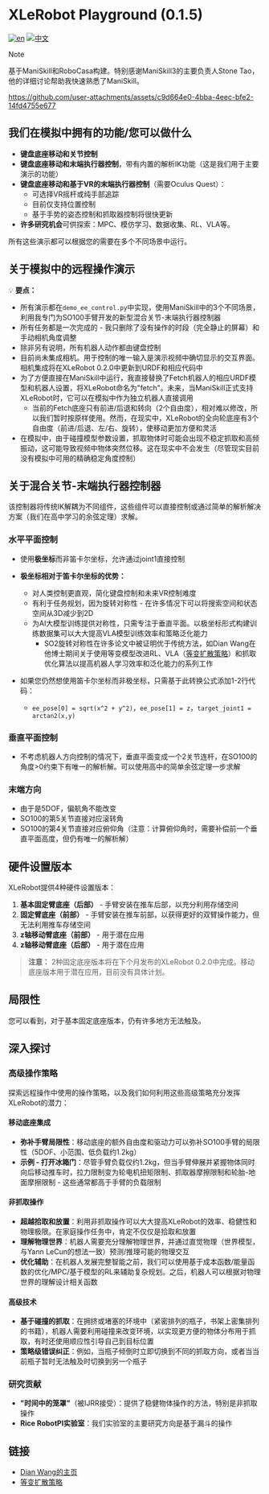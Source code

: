 # XLeRobot Playground (0.1.5)

[![en](https://img.shields.io/badge/lang-en-red.svg)](sim.md)
[![中文](https://img.shields.io/badge/lang-中文-green.svg)](sim_CN.md)

> [!NOTE] 
> 基于ManiSkill和RoboCasa构建。特别感谢ManiSkill3的主要负责人Stone Tao，他的详细讨论帮助我快速熟悉了ManiSkill。


https://github.com/user-attachments/assets/c9d664e0-4bba-4eec-bfe2-14fd4755e677


## 我们在模拟中拥有的功能/您可以做什么

- **键盘底座移动和关节控制** 
- **键盘底座移动和末端执行器控制**，带有内置的解析IK功能（这是我们用于主要演示的功能）
- **键盘底座移动和基于VR的末端执行器控制**（需要Oculus Quest）：
  - 可选择VR摇杆或纯手部追踪
  - 目前仅支持位置控制
  - 基于手势的姿态控制和抓取器控制将很快更新
- **许多研究机会**可供探索：MPC、模仿学习、数据收集、RL、VLA等。

所有这些演示都可以根据您的需要在多个不同场景中运行。

## 关于模拟中的远程操作演示

💡 **要点：**

- 所有演示都在`demo_ee_control.py`中实现，使用ManiSkill中的3个不同场景，利用我专门为SO100手臂开发的新型混合关节-末端执行器控制器
- 所有任务都是一次完成的 - 我只删除了没有操作的时段（完全静止的屏幕）和手动相机角度调整
- 除非另有说明，所有机器人动作都由键盘控制
- 目前尚未集成相机。用于控制的唯一输入是演示视频中确切显示的交互界面。相机集成将在XLeRobot 0.2.0中更新到URDF和相应代码中
- 为了方便直接在ManiSkill中运行，我直接替换了Fetch机器人的相应URDF模型和机器人设置，将XLeRobot命名为"fetch"。未来，当ManiSkill正式支持XLeRobot时，它可以在模拟中作为独立机器人直接调用
  - 当前的Fetch底座只有前进/后退和转向（2个自由度），相对难以修改，所以我们暂时按原样使用。然而，在现实中，XLeRobot的全向轮底座有3个自由度（前进/后退、左/右、旋转），使移动更加方便和灵活
- 在模拟中，由于碰撞模型参数设置，抓取物体时可能会出现不稳定抓取和高频振动，这可能导致视频中物体突然位移。这在现实中不会发生（尽管现实目前没有模拟中可用的精确稳定角度控制）

## 关于混合关节-末端执行器控制器

该控制器将传统IK解耦为不同组件，这些组件可以直接控制或通过简单的解析解决方案（我们在高中学习的余弦定理）求解。

### 水平平面控制
- 使用**极坐标**而非笛卡尔坐标，允许通过joint1直接控制
- **极坐标相对于笛卡尔坐标的优势：**
  - 对人类控制更直观，简化键盘控制和未来VR控制难度
  - 有利于任务规划，因为旋转对称性 - 在许多情况下可以将搜索空间和状态空间从3D减少到2D
  - 为AI大模型训练提供对称性，只需专注于垂直平面。以极坐标形式构建训练数据集可以大大提高VLA模型训练效率和策略泛化能力
    - SO2旋转对称性在许多论文中被证明优于传统方法，如Dian Wang在他博士期间关于使用等变模型改进RL、VLA（[等变扩散策略](https://equidiff.github.io/)）和抓取优化算法以提高机器人学习效率和泛化能力的系列工作

- 如果您仍然想使用笛卡尔坐标而非极坐标，只需基于此转换公式添加1-2行代码：
  - `ee_pose[0] = sqrt(x^2 + y^2)`，`ee_pose[1] = z`，`target_joint1 = arctan2(x,y)`

### 垂直平面控制
- 不考虑机器人方向控制的情况下，垂直平面变成一个2关节连杆，在SO100的角度>0约束下有唯一的解析解。可以使用高中的简单余弦定理一步求解

### 末端方向
- 由于是5DOF，偏航角不能改变
- SO100的第5关节直接对应滚转角
- SO100的第4关节直接对应俯仰角（注意：计算俯仰角时，需要补偿前一个垂直平面高度，但仍有唯一的解析解）

## 硬件设置版本

XLeRobot提供4种硬件设置版本：

1. **基本固定臂底座（后部）** - 手臂安装在推车后部，以充分利用存储空间
2. **固定臂底座（前部）** - 手臂安装在推车前部，以获得更好的双臂操作能力，但无法利用推车存储空间
3. **z轴移动臂底座（前部）** - 用于潜在应用
4. **z轴移动臂底座（后部）** - 用于潜在应用

> **注意：** 2种固定底座版本将在下个月发布的XLeRobot 0.2.0中完成。移动底座版本用于潜在应用，目前没有具体计划。



## 局限性

您可以看到，对于基本固定底座版本，仍有许多地方无法触及。

## 深入探讨

### 高级操作策略

探索远程操作中使用的操作策略，以及我们如何利用这些高级策略充分发挥XLeRobot的潜力：

#### 移动底座集成
- **弥补手臂局限性**：移动底座的额外自由度和驱动力可以弥补SO100手臂的局限性（5DOF、小范围、低负载约1.2kg）
- **示例 - 打开冰箱门**：尽管手臂负载仅约1.2kg，但当手臂伸展并紧握物体同时向后移动推车时，拉力限制变为轮电机扭矩限制、抓取器摩擦限制和轮胎-地面摩擦限制 - 这些通常都高于手臂的负载限制

#### 非抓取操作
- **超越拾取和放置**：利用非抓取操作可以大大提高XLeRobot的效率、稳健性和物理极限。在家庭操作任务中，肯定不仅仅是拾取和放置
- **理解物理世界**：机器人需要充分理解物理世界，并通过直觉物理（世界模型，与Yann LeCun的想法一致）预测/推理可能的物理交互
- **优化辅助**：在机器人发展完整智能之前，我们可以使用基于成本函数/能量函数的优化/MPC/基于模型的RL来辅助复杂规划。之后，机器人可以根据对物理世界的理解设计相关函数

#### 高级技术
- **基于碰撞的抓取**：在拥挤或堵塞的环境中（紧密排列的瓶子，书架上密集排列的书籍），机器人需要利用碰撞来改变环境，以实现更方便的物体分布用于抓取，有时还使用顺应性引导自己到目标位置
- **策略级错误纠正**：例如，当瓶子倾倒时立即切换到不同的抓取方向，或者当当前瓶子暂时无法触及时切换到另一个瓶子

### 研究贡献
- **"时间中的笼罩"**（被IJRR接受）：提供了稳健物体操作的方法，特别是非抓取操作
- **Rice RobotPI实验室**：我们实验室的主要研究方向是基于漏斗的操作

## 链接
- [Dian Wang的主页](https://www.dianwang.io/)
- [等变扩散策略](https://equidiff.github.io/)
